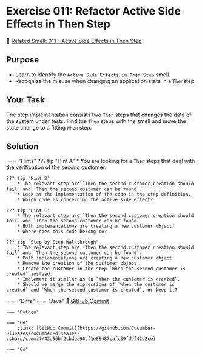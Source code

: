 # Exercise 011: Refactor Active Side Effects in Then Step
:link: [Related Smell: 011 - Active Side Effects in Then Step](/smells/011-active-sideeffects-in-then-step)

## Purpose
* Learn to identify the `Active Side Effects in Then Step` smell.
* Recognize the misuse when changing an application state in a `Then`step.

## Your Task
The step implementation consists two `Then` steps that changes the data of the system under tests. 
Find the `Then` steps with the smell and move the state change to a fitting `When` step.

## Solution

=== "Hints"
    ??? tip "Hint A"
        * You are looking for a `Then` steps that deal with the verification of the second customer.

    ??? tip "Hint B"
        * The relevant step are `Then the second customer creation should fail` and `Then the second customer can be found`.
        * Look at the implementation of the code in the step definition.
        * Which code is concerning the active side effect?

    ??? tip "Hint C"
        * The relevant step are `Then the second customer creation should fail` and `Then the second customer can be found`.
        * Both implementations are creating a new customer object!
        * Where does this code belong to?

    ??? tip "Step by Step Walkthrough"
        * The relevant step are `Then the second customer creation should fail` and `Then the second customer can be found`.
        * Both implementations are creating a new customer object!
        * Remove the creation of the customer object.
        * Create the customer in the step `When the second customer is created` instead. 
        * Implement it similar as in `When the customer is created`.
        * Should we merge the expressions of `When the customer is created` and `When the second customer is created`, or keep it?
    
=== "Diffs"
    === "Java"
        :link: [GitHub Commit](https://github.com/Cucumber-Diseases/cucumber-diseases-java/commit/16a21fa3d5411ab632a831d81ad1a6e930ae4513)
    
    === "Python"

    === "C#"
        :link: [GitHub Commit](https://github.com/Cucumber-Diseases/cucumber-diseases-csharp/commit/43d56bf2cbdea90cf1e88487cafc39fdbf42d2ce)

    === "Go"


